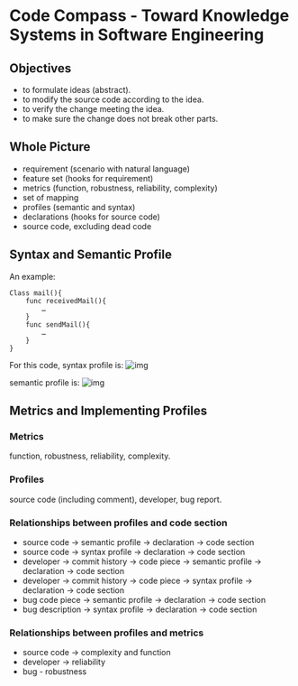 # Code Compass - Toward Knowledge Systems in Software Engineering

## Objectives
- to formulate ideas (abstract).
- to modify the source code according to the idea.
- to verify the change meeting the idea.
- to make sure the change does not break other parts.

## Whole Picture
- requirement (scenario with natural language)
- feature set (hooks for requirement)
- metrics (function, robustness, reliability, complexity)
- set of mapping
- profiles (semantic and syntax)
- declarations (hooks for source code)
- source code, excluding dead code

## Syntax and Semantic Profile
An example:
```
Class mail(){
	func receivedMail(){
		…
	}
	func sendMail(){
		…
	}
}
```

For this code, syntax profile is:
![img](pic_url)

semantic profile is:
![img](pic_url)

## Metrics and Implementing Profiles
### Metrics
function, robustness, reliability, complexity.

### Profiles
source code (including comment), developer, bug report.

### Relationships between profiles and code section
- source code -> semantic profile -> declaration -> code section
- source code -> syntax profile -> declaration -> code section
- developer -> commit history -> code piece -> semantic profile -> declaration -> code section
- developer -> commit history -> code piece -> syntax profile -> declaration -> code section
- bug code piece -> semantic profile -> declaration -> code section
- bug description -> syntax profile -> declaration -> code section

### Relationships between profiles and metrics
- source code -> complexity and function
- developer -> reliability
- bug - robustness
